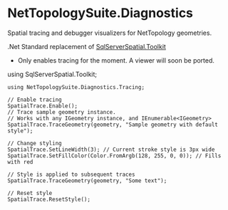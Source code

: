 # NetTopologySuite.Diagnostics

Spatial tracing and debugger visualizers for NetTopology geometries.

.Net Standard replacement of [SqlServerSpatial.Toolkit](https://github.com/xfischer/SqlServerSpatial.Toolkit)

- Only enables tracing for the moment. A viewer will soon be ported.

using SqlServerSpatial.Toolkit;

```
using NetTopologySuite.Diagnostics.Tracing;

// Enable tracing
SpatialTrace.Enable(); 
// Trace sample geometry instance. 
// Works with any IGeometry instance, and IEnumerable<IGeometry>
SpatialTrace.TraceGeometry(geometry, "Sample geometry with default style");

// Change styling
SpatialTrace.SetLineWidth(3); // Current stroke style is 3px wide
SpatialTrace.SetFillColor(Color.FromArgb(128, 255, 0, 0)); // Fills with red

// Style is applied to subsequent traces 
SpatialTrace.TraceGeometry(geometry, "Some text");

// Reset style
SpatialTrace.ResetStyle();
```
